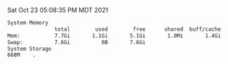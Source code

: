 Sat Oct 23 05:08:35 PM MDT 2021
```bash
System Memory
               total        used        free      shared  buff/cache   available
Mem:           7.7Gi       1.1Gi       5.1Gi       1.0Mi       1.4Gi       6.3Gi
Swap:          7.6Gi          0B       7.6Gi
System Storage
668M	.
```
